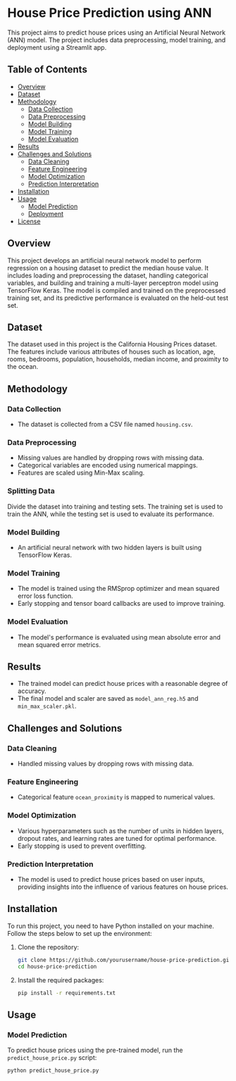 # House Price Prediction using ANN

This project aims to predict house prices using an Artificial Neural Network (ANN) model. The project includes data preprocessing, model training, and deployment using a Streamlit app.

## Table of Contents
- [Overview](#overview)
- [Dataset](#dataset)
- [Methodology](#methodology)
  - [Data Collection](#data-collection)
  - [Data Preprocessing](#data-preprocessing)
  - [Model Building](#model-building)
  - [Model Training](#model-training)
  - [Model Evaluation](#model-evaluation)
- [Results](#results)
- [Challenges and Solutions](#challenges-and-solutions)
  - [Data Cleaning](#data-cleaning)
  - [Feature Engineering](#feature-engineering)
  - [Model Optimization](#model-optimization)
  - [Prediction Interpretation](#prediction-interpretation)
- [Installation](#installation)
- [Usage](#usage)
  - [Model Prediction](#model-prediction)
  - [Deployment](#deployment)
- [License](#license)

## Overview

This project develops an artificial neural network model to perform regression on a housing dataset to predict the median house value. It includes loading and preprocessing the dataset, handling categorical variables, and building and training a multi-layer perceptron model using TensorFlow Keras. The model is compiled and trained on the preprocessed training set, and its predictive performance is evaluated on the held-out test set.

## Dataset

The dataset used in this project is the California Housing Prices dataset. The features include various attributes of houses such as location, age, rooms, bedrooms, population, households, median income, and proximity to the ocean.

## Methodology

### Data Collection

- The dataset is collected from a CSV file named `housing.csv`.

### Data Preprocessing

- Missing values are handled by dropping rows with missing data.
- Categorical variables are encoded using numerical mappings.
- Features are scaled using Min-Max scaling.

### Splitting Data

Divide the dataset into training and testing sets. The training set is used to train the ANN, while the testing set is used to evaluate its performance.

### Model Building

- An artificial neural network with two hidden layers is built using TensorFlow Keras.

### Model Training

- The model is trained using the RMSprop optimizer and mean squared error loss function.
- Early stopping and tensor board callbacks are used to improve training.

### Model Evaluation

- The model's performance is evaluated using mean absolute error and mean squared error metrics.

## Results

- The trained model can predict house prices with a reasonable degree of accuracy.
- The final model and scaler are saved as `model_ann_reg.h5` and `min_max_scaler.pkl`.

## Challenges and Solutions

### Data Cleaning

- Handled missing values by dropping rows with missing data.

### Feature Engineering

- Categorical feature `ocean_proximity` is mapped to numerical values.

### Model Optimization

- Various hyperparameters such as the number of units in hidden layers, dropout rates, and learning rates are tuned for optimal performance.
- Early stopping is used to prevent overfitting.

### Prediction Interpretation

- The model is used to predict house prices based on user inputs, providing insights into the influence of various features on house prices.

## Installation

To run this project, you need to have Python installed on your machine. Follow the steps below to set up the environment:

1. Clone the repository:
    ```sh
    git clone https://github.com/yourusername/house-price-prediction.git](https://github.com/Jayita11/ANN-Regression-House-Price-Prediction
    cd house-price-prediction
    ```

2. Install the required packages:
    ```sh
    pip install -r requirements.txt
    ```

## Usage

### Model Prediction

To predict house prices using the pre-trained model, run the `predict_house_price.py` script:

```sh
python predict_house_price.py
